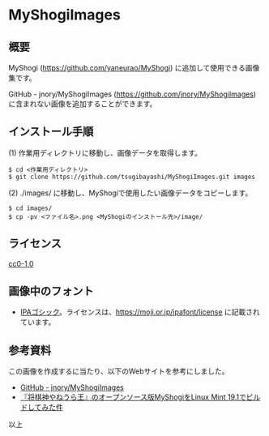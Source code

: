 # MyShogiImages

## 概要

MyShogi (https://github.com/yaneurao/MyShogi) に追加して使用できる画像集です。

GitHub - jnory/MyShogiImages (https://github.com/jnory/MyShogiImages) に含まれない画像を追加することができます。

## インストール手順

(1) 作業用ディレクトリに移動し、画像データを取得します。

    $ cd <作業用ディレクトリ>
    $ git clone https://github.com/tsugibayashi/MyShogiImages.git images

(2) ./images/ に移動し、MyShogiで使用したい画像データをコピーします。

    $ cd images/
    $ cp -pv <ファイル名>.png <MyShogiのインストール先>/image/

## ライセンス

[cc0-1.0](https://creativecommons.org/publicdomain/zero/1.0/deed.ja)

## 画像中のフォント

* [IPAゴシック](https://moji.or.jp/ipafont/)。ライセンスは、https://moji.or.jp/ipafont/license に記載されています。

## 参考資料

この画像を作成するに当たり、以下のWebサイトを参考にしました。

* [GitHub - jnory/MyShogiImages](https://github.com/jnory/MyShogiImages)
* [『将棋神やねうら王』のオープンソース版MyShogiをLinux Mint 19.1でビルドしてみた件](http://hennohito.cocolog-nifty.com/blog/2019/03/post-3ed3.html)

以上
